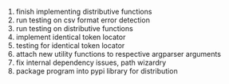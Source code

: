 1. finish implementing distributive functions
2. run testing on csv format error detection
3. run testing on distributive functions
4. implement identical token locator
5. testing for identical token locator
6. attach new utility functions to respective argparser arguments
7. fix internal dependency issues, path wizardry
8. package program into pypi library for distribution